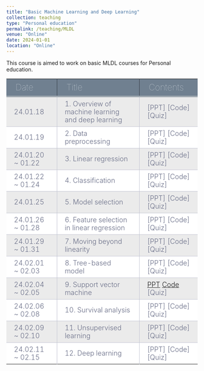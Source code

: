 ```yaml
---
title: "Basic Machine Learning and Deep Learning"
collection: teaching
type: "Personal education"
permalink: /teaching/MLDL
venue: "Online"
date: 2024-01-01
location: "Online"
---
```


This course is aimed to work on basic MLDL courses for Personal education.

|Date|Title|Contents|
|-----|---------|----------|
|24.01.18|1. Overview of machine learning and deep learning|[PPT]   [Code]   [Quiz]|
|24.01.19|2. Data preprocessing|[PPT]   [Code]   [Quiz]|
|24.01.20 ~ 01.22|3. Linear regression|[PPT]   [Code]   [Quiz]|
|24.01.22 ~ 01.24|4. Classification|[PPT]   [Code]   [Quiz]|
|24.01.25|5. Model selection|[PPT]   [Code]   [Quiz]|
|24.01.26 ~ 01.28|6. Feature selection in linear regression|[PPT]   [Code]   [Quiz]|
|24.01.29 ~ 01.31|7. Moving beyond linearity|[PPT]   [Code]   [Quiz]|
|24.02.01 ~ 02.03|8. Tree-based model|[PPT]   [Code]   [Quiz]|
|24.02.04 ~ 02.05|9. Support vector machine|[PPT](https://drive.google.com/file/d/1M2gEsSRuHDSL23C5VWhEOuSBzFX_yUCC/view?usp=drive_link)   [Code](https://colab.research.google.com/drive/1NXpYDChsfSz2cM5KoDOLfqkCQH32z1DW)   [Quiz]|
|24.02.06 ~ 02.08|10. Survival analysis|[PPT]   [Code]   [Quiz]|
|24.02.09 ~ 02.10|11. Unsupervised learning|[PPT]   [Code]   [Quiz]|
|24.02.11 ~ 02.15|12. Deep learning|[PPT]   [Code]   [Quiz]|

<style type="text/css">
@import url('https://fonts.googleapis.com/css2?family=Josefin+Sans:wght@500&display=swap');


div.table-title {
  display: block;
  margin: auto;
  max-width: 600px;
  padding:3px;
  width: 100%;
}

.table-title h3 {
   color: #fafafa;
   font-size: 30px;
   font-weight: 400;
   font-style:normal;
   font-family: 'Josefin Sans', sans-serif;
   text-shadow: -1px -1px 1px rgba(0, 0, 0, 0.1);
   text-transform:uppercase;
}


/*** Table Styles **/

.table-fill {
  background: white;
  border-radius:3px;
  border-collapse: collapse;
  height: 100px;
  margin: auto;
  max-width: 600px;
  padding:5px;
  width: 100%;
  box-shadow: 0 5px 10px rgba(0, 0, 0, 0.1);
  animation: float 5s infinite;
}
 
th {
  color:#D5DDE5;;
  background:#708090;
  border-bottom:4px solid #9ea7af;
  border-right: 1px solid #343a45;
  font-size:23px;
  font-weight: 100;
  padding: 8px 24px;
  text-align:left;
  text-shadow: 0 1px 1px rgba(0, 0, 0, 0.1);
  vertical-align:middle;
}

th:first-child {
  border-top-left-radius:3px;
}
 
th:last-child {
  border-top-right-radius:3px;
  border-right:none;
}
  
tr {
  border-top: 1px solid #C1C3D1;
  border-bottom-: 1px solid #C1C3D1;
  color:#666B85;
  font-size:16px;
  font-weight:normal;
}
 
tr:hover td {
  background:#4E5066;
  color:#FFFFFF;
  border-top: 1px solid #22262e;
}
 
tr:first-child {
  border-top:none;
}

tr:last-child {
  border-bottom:none;
}
 
tr:nth-child(odd) td {
  background:#EBEBEB;
}
 
tr:nth-child(odd):hover td {
  background:#4E5066;
}

tr:last-child td:first-child {
  border-bottom-left-radius:3px;
}
 
tr:last-child td:last-child {
  border-bottom-right-radius:3px;
}
 
td {
  background:#FFFFFF;
  padding: 7px 20px;
  text-align:left;
  vertical-align:middle;
  font-weight:300;
  font-size:18px;
  border-right: 1px solid #C1C3D1;
}

td:last-child {
  border-right: 0px;
}

th.text-left {
  text-align: left;
}

th.text-center {
  text-align: center;
}

th.text-right {
  text-align: right;
}

td.text-left {
  text-align: left;
}

td.text-center {
  text-align: center;
}

td.text-right {
  text-align: right;
}
</style>

